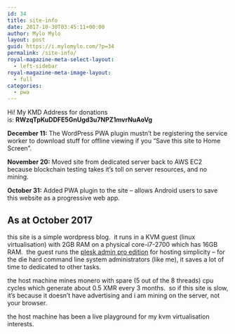```yaml
---
id: 34
title: site-info
date: 2017-10-30T03:45:11+00:00
author: Mylo Mylo
layout: post
guid: https://i.mylomylo.com/?p=34
permalink: /site-info/
royal-magazine-meta-select-layout:
  - left-sidebar
royal-magazine-meta-image-layout:
  - full
categories:
  - pwa
---
```

Hi! My KMD Address for donations is: **RWzqTpKuDDFE5GnUgd3u7NPZ1mvrNuAoVg**

**December 11:** The WordPress PWA plugin mustn&#8217;t be registering the service worker to download stuff for offline viewing if you &#8220;Save this site to Home Screen&#8221;.

**November 20:** Moved site from dedicated server back to AWS EC2 because blockchain testing takes it&#8217;s toll on server resources, and no mining.

**October 31:** Added PWA plugin to the site &#8211; allows Android users to save this website as a progressive web app.

## As at October 2017

this site is a simple wordpress blog.  it runs in a KVM guest (linux virtualisation) with 2GB RAM on a physical core-i7-2700 which has 16GB RAM.  the guest runs the [plesk admin pro edition](https://www.plesk.com/pricing/) for hosting simplicity &#8211; for the die hard command line system administrators (like me), it saves a lot of time to dedicated to other tasks.

the host machine mines monero with spare (5 out of the 8 threads) cpu cycles which generate about 0.5 XMR every 3 months.  so if this site is slow, it&#8217;s because it doesn&#8217;t have advertising and i am mining on the server, not your browser.

the host machine has been a live playground for my kvm virtualisation interests.